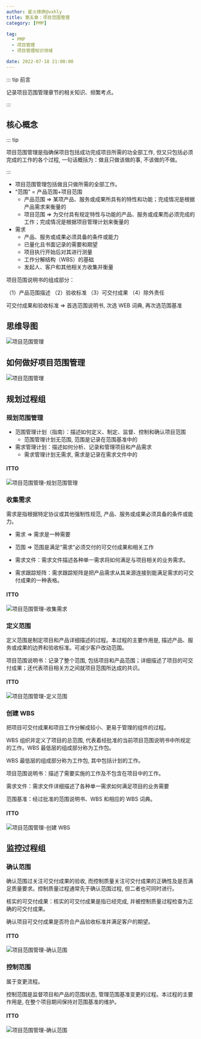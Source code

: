 ```yaml
---
author: 星火燎原@vxhly
title: 第五章：项目范围管理
category: [PMP]

tag:
  - PMP
  - 项目管理
  - 项目管理知识领域

date: 2022-07-18 21:00:00
---
```


::: tip 前言

记录项目范围管理章节的相关知识、频繁考点。

:::

<!-- more -->

## 核心概念

::: tip

项目范围管理是指确保项目包括成功完成项目所需的功全部工作, 但又只包括必须完成的工作的各个过程, 一句话概括为：做且只做该做的事,
不该做的不做。

:::

- 项目范围管理包括做且只做所需的全部工作。
- “范围” = 产品范围+项目范围
  - 产品范围 => 某项产品、服务或成果所具有的特性和功能；完成情况是根据产品需求来衡量的
  - 项目范围 => 为交付具有规定特性与功能的产品、服务或成果而必须完成的工作；完成情况是根据项目管理计划来衡量的
- 需求
  - 产品、服务或成果必须具备的条件或能力
  - 已量化且书面记录的需要和期望
  - 项目执行开始后对其进行测量
  - 工作分解结构（WBS）的基础
  - 发起人、客户和其他相关方收集并衡量

项目范围说明书的组成部分：

（1）产品范围描述
（2）验收标准
（3）可交付成果
（4）除外责任

可交付成果和验收标准 => 首选范围说明书, 次选 WEB 词典, 再次选范围基准

## 思维导图

![项目范围管理](/assets/project-scope-management.png)

## 如何做好项目范围管理

![项目范围管理](/assets/project-scope-management-0.png)

## 规划过程组

### 规划范围管理

- 范围管理计划（指南）：描述如何定义、制定、监督、控制和确认项目范围
  - 范围管理计划无范围, 范围是记录在范围基准中的
- 需求管理计划：描述如何分析、记录和管理项目和产品需求
  - 需求管理计划无需求, 需求是记录在需求文件中的

#### ITTO

![项目范围管理-规划范围管理](/assets/project-scope-management-1.png)

### 收集需求

需求是指根据特定协议或其他强制性规范, 产品、服务或成果必须具备的条件或能力。

- 需求 => 需求是一种需要
- 范围 => 范围是满足“需求”必须交付的可交付成果和相关工作

- 需求文件：需求文件描述各种单一需求将如何满足与项目相关的业务需求。
- 需求跟踪矩阵：需求跟踪矩阵是把产品需求从其来源连接到能满足需求的可交付成果的一种表格。

#### ITTO

![项目范围管理-收集需求](/assets/project-scope-management-2.png)

### 定义范围

定义范围是制定项目和产品详细描述的过程。本过程的主要作用是, 描述产品、服务或成果的边界和验收标准。可减少客户改动范围。

项目范围说明书：记录了整个范围, 包括项目和产品范围；详细描述了项目的可交付成果；还代表项目相关方之间就项目范围所达成的共识。

#### ITTO

![项目范围管理-定义范围](/assets/project-scope-management-3.png)

### 创建 WBS

把项目可交付成果和项目工作分解成较小、更易于管理的组件的过程。

WBS 组织并定义了项目的总范围, 代表着经批准的当前项目范围说明书中所规定的工作。WBS 最低层的组成部分称为工作包。

WBS 最低层的组成部分称为工作包, 其中包括计划的工作。

项目范围说明书：描述了需要实施的工作及不包含在项目中的工作。

需求文件：需求文件详细描述了各种单一需求如何满足项目的业务需要

范围基准：经过批准的范围说明书、WBS 和相应的 WBS 词典。

#### ITTO

![项目范围管理-创建 WBS](/assets/project-scope-management-4.png)

## 监控过程组

### 确认范围

确认范围过关注可交付成果的验收, 而控制质量关注可交付成果的正确性及是否满足质量要求。控制质量过程通常先于确认范围过程,
但二者也可同时进行。

核实的可交付成果：核实的可交付成果是指已经完成, 并被控制质量过程检查为正确的可交付成果。

确认项目可交付成果是否符合产品验收标准并满足客户的期望。

#### ITTO

![项目范围管理-确认范围](/assets/project-scope-management-5.png)

### 控制范围

属于变更流程。

控制范围是监督项目和产品的范围状态, 管理范围基准变更的过程。本过程的主要作用是, 在整个项目期间保持对范围基准的维护。

#### ITTO

![项目范围管理-确认范围](/assets/project-scope-management-6.png)
